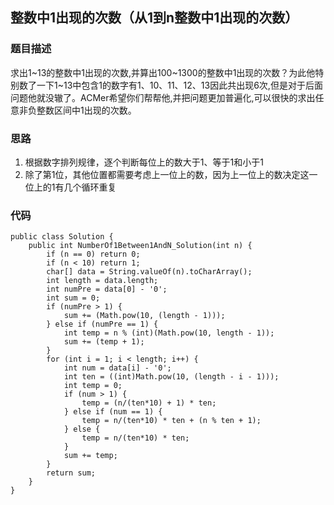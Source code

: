 ## 整数中1出现的次数（从1到n整数中1出现的次数）

### 题目描述
求出1~13的整数中1出现的次数,并算出100~1300的整数中1出现的次数？为此他特别数了一下1~13中包含1的数字有1、10、11、12、13因此共出现6次,但是对于后面问题他就没辙了。ACMer希望你们帮帮他,并把问题更加普遍化,可以很快的求出任意非负整数区间中1出现的次数。

### 思路
1. 根据数字排列规律，逐个判断每位上的数大于1、等于1和小于1
2. 除了第1位，其他位置都需要考虑上一位上的数，因为上一位上的数决定这一位上的1有几个循环重复

### 代码
    public class Solution {
        public int NumberOf1Between1AndN_Solution(int n) {
        	if (n == 0) return 0;
            if (n < 10) return 1;
            char[] data = String.valueOf(n).toCharArray();
            int length = data.length;
            int numPre = data[0] - '0';
            int sum = 0;
            if (numPre > 1) {
                sum += (Math.pow(10, (length - 1)));
            } else if (numPre == 1) {
                int temp = n % (int)(Math.pow(10, length - 1));
                sum += (temp + 1);
            }
            for (int i = 1; i < length; i++) {
                int num = data[i] - '0';
                int ten = ((int)Math.pow(10, (length - i - 1)));
                int temp = 0;
                if (num > 1) {
                    temp = (n/(ten*10) + 1) * ten;
                } else if (num == 1) {
                    temp = n/(ten*10) * ten + (n % ten + 1);
                } else {
                    temp = n/(ten*10) * ten;
                }
                sum += temp;
            }
            return sum;
        }
    }
